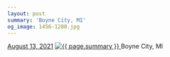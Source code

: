 ```yaml
---
layout: post
summary: 'Boyne City, MI'
og_image: 1456-1280.jpg
---
```


<p>
  <time>
    <a href="/1456">August 13, 2021</a>
  </time>
  <a href="/1456">
    <img src="{{ site.assets_url }}/1456-640.jpg" srcset="{{ site.assets_url }}/1456-320.jpg 320w, {{ site.assets_url }}/1456-640.jpg 640w, {{ site.assets_url }}/1456-960.jpg 960w, {{ site.assets_url }}/1456-1280.jpg 1280w" sizes="(min-width: 700px) 50vw, calc(100vw - 2rem)" alt="{{ page.summary }}" />
  </a>
  <span>Boyne City, MI</span>
</p>
